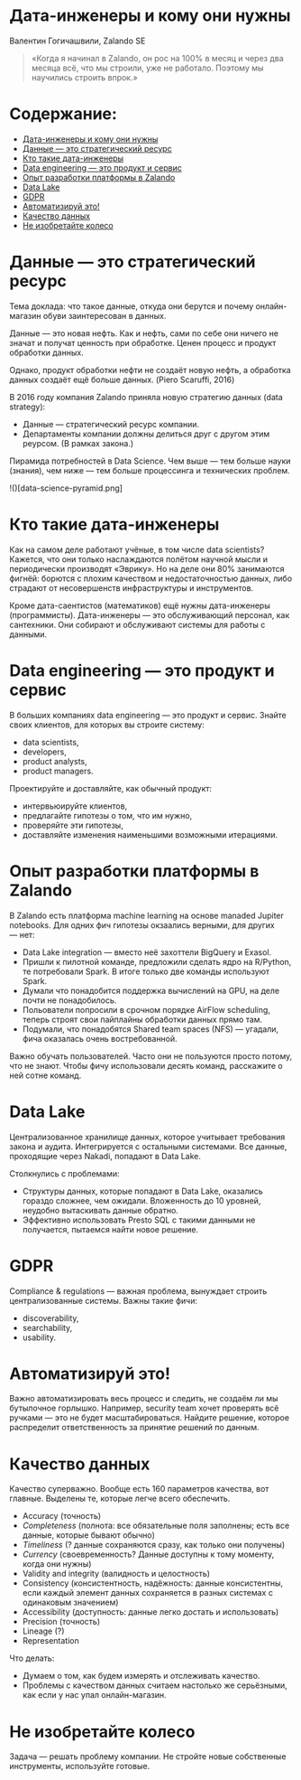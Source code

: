 # Дата-инженеры и кому они нужны

Валентин Гогичашвили, Zalando SE

> «Когда я начинал в Zalando, он рос на 100% в месяц и через два месяца всё, что мы строили, уже не работало. Поэтому мы научились строить впрок.»

# Содержание:

<!-- START doctoc generated TOC please keep comment here to allow auto update -->
<!-- DON'T EDIT THIS SECTION, INSTEAD RE-RUN doctoc TO UPDATE -->

- [Дата-инженеры и кому они нужны](#%D0%B4%D0%B0%D1%82%D0%B0-%D0%B8%D0%BD%D0%B6%D0%B5%D0%BD%D0%B5%D1%80%D1%8B-%D0%B8-%D0%BA%D0%BE%D0%BC%D1%83-%D0%BE%D0%BD%D0%B8-%D0%BD%D1%83%D0%B6%D0%BD%D1%8B)
- [Данные — это стратегический ресурс](#%D0%B4%D0%B0%D0%BD%D0%BD%D1%8B%D0%B5-%C2%A0%D1%8D%D1%82%D0%BE-%D1%81%D1%82%D1%80%D0%B0%D1%82%D0%B5%D0%B3%D0%B8%D1%87%D0%B5%D1%81%D0%BA%D0%B8%D0%B9-%D1%80%D0%B5%D1%81%D1%83%D1%80%D1%81)
- [Кто такие дата-инженеры](#%D0%BA%D1%82%D0%BE-%D1%82%D0%B0%D0%BA%D0%B8%D0%B5-%D0%B4%D0%B0%D1%82%D0%B0-%D0%B8%D0%BD%D0%B6%D0%B5%D0%BD%D0%B5%D1%80%D1%8B)
- [Data engineering — это продукт и сервис](#data-engineering--%D1%8D%D1%82%D0%BE-%D0%BF%D1%80%D0%BE%D0%B4%D1%83%D0%BA%D1%82-%D0%B8-%D1%81%D0%B5%D1%80%D0%B2%D0%B8%D1%81)
- [Опыт разработки платформы в Zalando](#%D0%BE%D0%BF%D1%8B%D1%82-%D1%80%D0%B0%D0%B7%D1%80%D0%B0%D0%B1%D0%BE%D1%82%D0%BA%D0%B8-%D0%BF%D0%BB%D0%B0%D1%82%D1%84%D0%BE%D1%80%D0%BC%D1%8B-%D0%B2-zalando)
- [Data Lake](#data-lake)
- [GDPR](#gdpr)
- [Автоматизируй это!](#%D0%B0%D0%B2%D1%82%D0%BE%D0%BC%D0%B0%D1%82%D0%B8%D0%B7%D0%B8%D1%80%D1%83%D0%B9-%D1%8D%D1%82%D0%BE)
- [Качество данных](#%D0%BA%D0%B0%D1%87%D0%B5%D1%81%D1%82%D0%B2%D0%BE-%D0%B4%D0%B0%D0%BD%D0%BD%D1%8B%D1%85)
- [Не изобретайте колесо](#%D0%BD%D0%B5-%D0%B8%D0%B7%D0%BE%D0%B1%D1%80%D0%B5%D1%82%D0%B0%D0%B9%D1%82%D0%B5-%D0%BA%D0%BE%D0%BB%D0%B5%D1%81%D0%BE)

<!-- END doctoc generated TOC please keep comment here to allow auto update -->

# Данные — это стратегический ресурс

Тема доклада: что такое данные, откуда они берутся и почему онлайн-магазин обуви заинтересован в данных.

Данные — это новая нефть. Как и нефть, сами по себе они ничего не значат и получат ценность при обработке. Ценен процесс и продукт обработки данных.

Однако, продукт обработки нефти не создаёт новую нефть, а обработка данных создаёт ещё больше данных. (Piero Scaruffi, 2016)

В 2016 году компания Zalando приняла новую стратегию данных (data strategy):

*   Данные — стратегический ресурс компании.
*   Департаменты компании должны делиться друг с другом этим реурсом. (В рамках закона.)

Пирамида потребностей в Data Science. Чем выше — тем больше науки (знания), чем ниже — тем больше процессинга и технических проблем. 

!()[data-science-pyramid.png] 

# Кто такие дата-инженеры

Как на самом деле работают учёные, в том числе data scientists? Кажется, что они только наслаждаются полётом научной мысли и периодически производят «Эврику». Но на деле они 80% занимаются фигнёй: борются с плохим качеством и недостаточностью данных, либо страдают от несовершенств инфраструктуры и инструментов.

Кроме дата-саентистов (математиков) ещё нужны дата-инженеры (программисты). Дата-инженеры — это обслуживающий персонал, как сантехники. Они собирают и обслуживают системы для работы с данными.

# Data engineering — это продукт и сервис

В больших компаниях data engineering — это продукт и сервис. Знайте своих клиентов, для которых вы строите систему:

*   data scientists,
*   developers, 
*   product analysts,
*   product managers.

Проектируйте и доставляйте, как обычный продукт:

*   интервьюируйте клиентов,
*   предлагайте гипотезы о том, что им нужно,
*   проверяйте эти гипотезы,
*   доставляйте изменения наименьшими возможными итерациями.

# Опыт разработки платформы в Zalando

В Zalando есть платформа machine learning на основе manaded Jupiter notebooks. Для одних фич гипотезы окзаались верными, для других — нет: 

* Data Lake integration — вместо неё захоттели BigQuery и Exasol.
* Пришли к пилотной команде, предложили сделать ядро на R/Python, те потребовали Spark. В итоге только две команды используют Spark.
* Думали что понадобится поддержка вычислений на GPU, на деле почти не понадобилось.
* Польователи попросили в срочном порядке AirFlow scheduling, теперь строят свои пайплайны обработки данных прямо там.
* Подумали, что понадобятся Shared team spaces (NFS) — угадали, фича оказалась очень востребованной. 

Важно обучать пользователей. Часто они не пользуются просто потому, что не знают. Чтобы фичу использовали десять команд, расскажите о ней сотне команд.

# Data Lake

Централизованное хранилище данных, которое учитывает требования закона и аудита. Интегрируется с остальными системами. Все данные, проходящие через Nakadi, попадают в Data Lake.

Столкнулись с проблемами:

* Структуры данных, которые попадают в Data Lake, оказались гораздо сложнее, чем ожидали. Вложенность до 10 уровней, неудобно вытаскивать данные обратно.
* Эффективно использовать Presto SQL с такими данными не получается, пытаемся найти новое решение.

# GDPR

Compliance & regulations — важная проблема, вынуждает строить централизованные системы. Важны такие фичи:

*   discoverability,
*   searchability,
*   usability.

# Автоматизируй это!

Важно автоматизировать весь процесс и следить, не создаём ли мы бутылочное горлышко. Например, security team хочет проверять всё ручками — это не будет масштабироваться. Найдите решение, которое распределит ответственность за принятие решений по данным.

# Качество данных

Качество суперважно. Вообще есть 160 параметров качества, вот главные. Выделены те, которые легче всего обеспечить.

* Аccuracy (точность)
* *Completeness* (полнота: все обязательные поля заполнены; есть все данные, которые бывают обычно)
* *Timeliness* (? данные сохраняются сразу, как только они получены)
* *Currency* (своевременность? Данные доступны к тому моменту, когда они нужны)
* Validity and integrity (валидность и целостность)
* Consistency (консистентность, надёжность: данные консистентны, если каждый элемент данных сохраняется в разных системах с одинаковым значением)
* Accessibility (доступность: данные легко достать и использовать)
* Precision (точность)
* Lineage (?)
* Representation

Что делать:

*   Думаем о том, как будем измерять и отслеживать качество.
*   Проблемы с качеством данных считаем настолько же серьёзными, как если у нас упал онлайн-магазин.

# Не изобретайте колесо

Задача — решать проблему компании. Не стройте новые собственные инструменты, используйте готовые.
